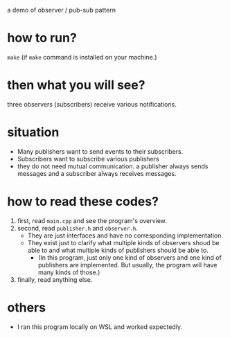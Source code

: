 a demo of observer / pub-sub pattern

# how to run?

`make` (if `make` command is installed on your machine.)

# then what you will see?

three observers (subscribers) receive various notifications.

# situation

- Many publishers want to send events to their subscribers. 
- Subscribers want to subscribe various publishers
- they do not need mutual communication. a publisher always sends messages and a subscriber always receives messages. 

# how to read these codes?

1. first, read `main.cpp` and see the program's overview.
2. second, read  `publisher.h` and `observer.h`.
    - They are just interfaces and have no corresponding implementation.
    - They exist just to clarify what multiple kinds of observers shoud be able to and what multiple kinds of publishers should be able to.
        - (In this program, just only one kind of observers and one kind of publishers are implemented. But usually, the program will have many kinds of those.)
3. finally, read anything else.


# others

- I ran this program locally on WSL and worked expectedly.
